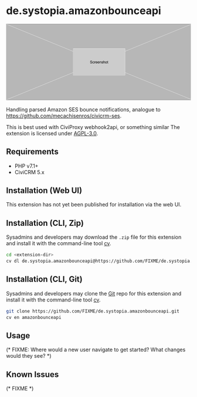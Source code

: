 # de.systopia.amazonbounceapi

![Screenshot](/images/screenshot.png)

Handling parsed Amazon SES bounce notifications, analogue to https://github.com/mecachisenros/civicrm-ses. 

This is best used with CiviProxy webhook2api, or something similar 
The extension is licensed under [AGPL-3.0](LICENSE.txt).

## Requirements

* PHP v7.1+
* CiviCRM 5.x

## Installation (Web UI)

This extension has not yet been published for installation via the web UI.

## Installation (CLI, Zip)

Sysadmins and developers may download the `.zip` file for this extension and
install it with the command-line tool [cv](https://github.com/civicrm/cv).

```bash
cd <extension-dir>
cv dl de.systopia.amazonbounceapi@https://github.com/FIXME/de.systopia.amazonbounceapi/archive/master.zip
```

## Installation (CLI, Git)

Sysadmins and developers may clone the [Git](https://en.wikipedia.org/wiki/Git) repo for this extension and
install it with the command-line tool [cv](https://github.com/civicrm/cv).

```bash
git clone https://github.com/FIXME/de.systopia.amazonbounceapi.git
cv en amazonbounceapi
```

## Usage

(* FIXME: Where would a new user navigate to get started? What changes would they see? *)

## Known Issues

(* FIXME *)
